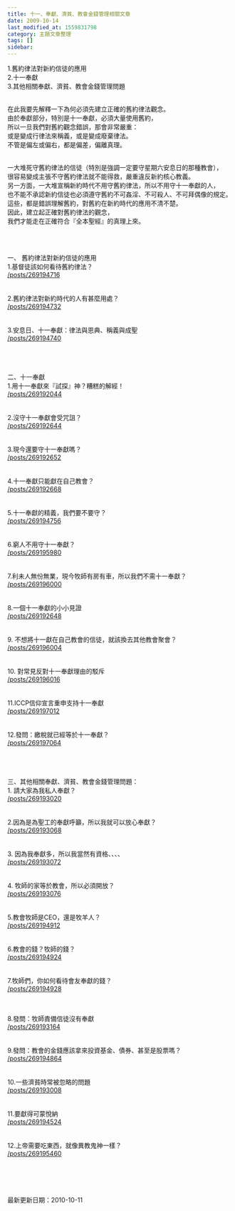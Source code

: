 ```yaml
---
title: 十一、奉獻、濟貧、教會金錢管理相關文章
date: 2009-10-14
last_modified_at: 1559831798
category: 主題文章整理
tags: []
sidebar: 
---
```


<p>1.舊約律法對新約信徒的應用<br/>
2.十一奉獻<br/>
3.其他相關奉獻、濟貧、教會金錢管理問題</p>
<p><br/>
在此我要先解釋一下為何必須先建立正確的舊約律法觀念。<br/>
由於奉獻部分，特別是十一奉獻，必須大量使用舊約，<br/>
所以一旦我們對舊約觀念錯誤，那會非常嚴重：<br/>
或是變成行律法來稱義，或是變成廢棄律法。<br/>
不管是偏左或偏右，都是偏差，偏離真理。</p>
<p><br/>
一大堆死守舊約律法的信徒（特別是強調一定要守星期六安息日的那種教會），<br/>
很容易變成主張不守舊約律法就不能得救，嚴重違反新約核心教義。<br/>
另一方面，一大堆宣稱新約時代不用守舊約律法，所以不用守十一奉獻的人，<br/>
也不能不承認新約信徒也必須遵守舊約不可姦淫、不可殺人、不可拜偶像的規定。<br/>
這些，都是錯誤理解舊約，對舊約在新約時代的應用不清不楚。<br/>
因此，建立起正確對舊約律法的觀念，<br/>
我們才能走在正確符合『全本聖經』的真理上來。</p>
<p> </p>
<p><br/>
一、 舊約律法對新約信徒的應用<br/>
1.基督徒該如何看待舊約律法？<br/>
<a href="/posts/269194716">/posts/269194716</a><br/>
<br/>
<br/>
2.舊約律法對新約時代的人有甚麼用處？<br/>
<a href="/posts/269194732">/posts/269194732</a><br/>
<br/>
<br/>
3.安息日、十一奉獻：律法與恩典、稱義與成聖<br/>
<a href="/posts/269194740">/posts/269194740</a><br/>
<br/>
<br/>
<br/>
<br/>
二、十一奉獻<br/>
1.用十一奉獻來『試探』神？糟糕的解經！<br/>
<a href="/posts/269192044">/posts/269192044</a><br/>
<br/>
<br/>
2.沒守十一奉獻會受咒詛？<br/>
<a href="/posts/269192644">/posts/269192644</a><br/>
<br/>
<br/>
3.現今還要守十一奉獻嗎？<br/>
<a href="/posts/269192652">/posts/269192652</a><br/>
<br/>
<br/>
4.十一奉獻只能獻在自己教會？<br/>
<a href="/posts/269192668">/posts/269192668</a><br/>
<br/>
<br/>
5.十一奉獻的精義，我們要不要守？<br/>
<a href="/posts/269194756">/posts/269194756</a><br/>
<br/>
<br/>
6.窮人不用守十一奉獻？<br/>
<a href="/posts/269195980">/posts/269195980</a><br/>
<br/>
<br/>
7.利未人無份無業，現今牧師有房有車，所以我們不需十一奉獻？<br/>
<a href="/posts/269196000">/posts/269196000</a><br/>
<br/>
<br/>
8.一個十一奉獻的小小見證<br/>
<a href="/posts/269192648">/posts/269192648</a><br/>
<br/>
<br/>
9. 不想將十一獻在自己教會的信徒，就該換去其他教會聚會？<br/>
<a href="/posts/269196004">/posts/269196004</a><br/>
<br/>
<br/>
10. 對常見反對十一奉獻理由的駁斥<br/>
<a href="/posts/269196016">/posts/269196016</a><br/>
<br/>
<br/>
11.ICCP信仰宣言重申支持十一奉獻<br/>
<a href="/posts/269197012">/posts/269197012</a><br/>
<br/>
<br/>
12.發問：繳稅就已經等於十一奉獻？<br/>
<a href="/posts/269197064">/posts/269197064</a><br/>
<br/>
<br/>
<br/>
<br/>
三、其他相關奉獻、濟貧、教會金錢管理問題：<br/>
1. 請大家為我私人奉獻？<br/>
<a href="/posts/269193020">/posts/269193020</a><br/>
<br/>
<br/>
2.因為是為聖工的奉獻呼籲，所以我就可以放心奉獻？<br/>
<a href="/posts/269193068">/posts/269193068</a><br/>
<br/>
<br/>
3. 因為我奉獻多，所以我當然有資格、、、、<br/>
<a href="/posts/269193072">/posts/269193072</a><br/>
<br/>
<br/>
4. 牧師的家等於教會，所以必須開放？<br/>
<a href="/posts/269193076">/posts/269193076</a><br/>
<br/>
<br/>
5.教會牧師是CEO，還是牧羊人？<br/>
<a href="/posts/269194912">/posts/269194912</a><br/>
<br/>
<br/>
6.教會的錢？牧師的錢？<br/>
<a href="/posts/269194924">/posts/269194924</a><br/>
<br/>
<br/>
7.牧師們，你如何看待會友奉獻的錢？<br/>
<a href="/posts/269194928">/posts/269194928</a></p>
<p><br/>
<br/>
8.發問：牧師責備信徒沒有奉獻<br/>
<a href="/posts/269193164">/posts/269193164</a><br/>
<br/>
<br/>
9.發問：教會的金錢應該拿來投資基金、債券、甚至是股票嗎？<br/>
<a href="/posts/269194864">/posts/269194864</a><br/>
<br/>
<br/>
10.一些濟貧時常被忽略的問題<br/>
<a href="/posts/269193008">/posts/269193008</a><br/>
<br/>
<br/>
11.要獻得可蒙悅納<br/>
<a href="/posts/269194524">/posts/269194524</a><br/>
<br/>
<br/>
12.上帝需要吃東西，就像異教鬼神一樣？<br/>
<a href="/posts/269195460">/posts/269195460</a><br/>
<br/>
<br/>
<br/>
<br/>
<br/>
最新更新日期：2010-10-11</p>
